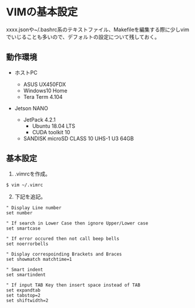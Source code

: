 # VIMの基本設定

xxxx.jsonや~/.bashrc系のテキストファイル、Makefileを編集する際に少しvimでいじることも多いので、デフォルトの設定について残しておく。

## 動作環境

- ホストPC
  - ASUS UX450FDX
  - Windows10 Home
  - Tera Term 4.104

- Jetson NANO
  - JetPack 4.2.1
    - Ubuntu 18.04 LTS
    - CUDA toolkit 10
  - SANDISK microSD CLASS 10 UHS-1 U3 64GB

## 基本設定

1. .vimrcを作成。

  ```bash
  $ vim ~/.vimrc
  ```

2. 下記を追記。

```vimrc
" Display Line number
set number

" If search in Lower Case then ignore Upper/Lower case
set smartcase

" If error occured then not call beep bells
set noerrorbells

" Display correspoinding Brackets and Braces
set showmatch matchtime=1

" Smart indent
set smartindent

" If input TAB Key then insert space instead of TAB
set expandtab
set tabstop=2
set shiftwidth=2
```